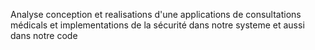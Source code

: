  Analyse conception et realisations d'une applications de consultations médicals et implementations de la sécurité dans notre systeme et aussi dans notre code 
